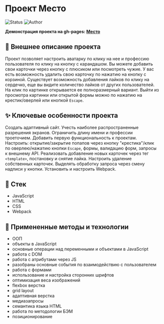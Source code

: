 #  Проект Место

<p>
  <img alt="Status" src="https://img.shields.io/badge/status-released-green" >
  <img alt="Author" src="https://img.shields.io/badge/author-MaximSinyukov-blue" />
</p>

**Демонстрация проекта на gh-pages: [Место](https://maximsinyukov.github.io/mesto/)**

## :page_with_curl: Внешнее описание проекта

Проект позволяет настроить аватарку по клику на нее и профессию пользователя по клику на кнопку с карандашом. Вы можете добавить свои карточки через кнопку с плюсиком или посмотреть чужие. У вас есть возможность удалить свою карточку по нажатию на кнопку с корзиной. Существует возможность добавления лайков по клику на сердечко, еще вы видите количество лайков от других пользователей. На клик по картинке открывается ее полноразмерный вариант. Выйти из просмотра картинки или открытой формы можно по нажатию на крестик/оверлей или кнопкой `Escape`.

## :sparkles: Ключевые особенности проекта

Создать адаптивный сайт. Учесть наиболее распространенные разрешения экранов. Ограничить длину имени и профессии троеточием. Добавить первую функциональность к проектам. Настроить: открытие/закрытие попапов через кнопку "крестика"/клик по оверлею/нажатию кнопки `Escape`, формы, валидацию форм, запросы к внешнему API. Реализовать добавление новых карточек через тег `<template>`, постановку и снятие лайка. Настроить удаление собственных карточек. Выделять обработку запроса через смену надписи у кнопки. Установить и настроить Webpack.

## :bookmark_tabs: Стек

- JavaScript
- HTML
- CSS
- Webpack

## :mag_right: Примененные методы и технологии

* ООП
* объекты в JavaScript
* основные операции над переменными и объектами в JavaScript
* работа с DOM
* работа с атрибутами через JS
* разобраны основные события по взаимодействию с пользователем
* работа с формами
* использование и настройка сторонних шрифтов
* оптимизация веса изображений
* flexbox верстка
* grid layout
* адаптивная верстка
* медиазапросы
* семантика языка HTML
* работа по методологии БЭМ
* позиционирование
